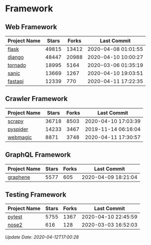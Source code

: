 # Framework

## Web Framework

| Project Name | Stars | Forks | Last Commit |
| ------------ | ----- | ----- | ----------- |
| [flask](https://github.com/pallets/flask) | 49815 | 13412 | 2020-04-08 01:01:55 |
| [django](https://github.com/django/django) | 48447 | 20988 | 2020-04-10 10:00:27 |
| [tornado](https://github.com/tornadoweb/tornado) | 18995 | 5164 | 2020-03-06 01:35:19 |
| [sanic](https://github.com/huge-success/sanic) | 13669 | 1267 | 2020-04-10 19:03:51 |
| [fastapi](https://github.com/tiangolo/fastapi) | 12339 | 770 | 2020-04-11 17:22:35 |

## Crawler Framework

| Project Name | Stars | Forks | Last Commit |
| ------------ | ----- | ----- | ----------- |
| [scrapy](https://github.com/scrapy/scrapy) | 36718 | 8503 | 2020-04-10 17:03:39 |
| [pyspider](https://github.com/binux/pyspider) | 14233 | 3467 | 2019-11-14 06:16:04 |
| [webmagic](https://github.com/code4craft/webmagic) | 8871 | 3748 | 2020-04-11 17:30:57 |

## GraphQL Framework

| Project Name | Stars | Forks | Last Commit |
| ------------ | ----- | ----- | ----------- |
| [graphene](https://github.com/graphql-python/graphene) | 5577 | 605 | 2020-04-09 18:21:04 |

## Testing Framework

| Project Name | Stars | Forks | Last Commit |
| ------------ | ----- | ----- | ----------- |
| [pytest](https://github.com/pytest-dev/pytest) | 5755 | 1367 | 2020-04-10 22:45:59 |
| [nose2](https://github.com/nose-devs/nose2) | 616 | 128 | 2020-03-03 16:52:03 |

*Update Date: 2020-04-12T17:00:28*